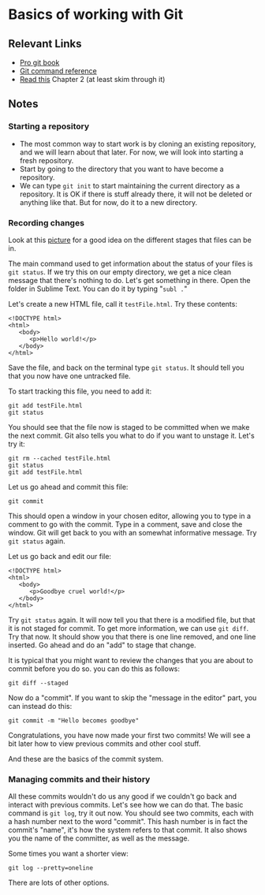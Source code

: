 # Basics of working with Git

## Relevant Links

- [Pro git book](http://git-scm.com/book/en/v2)
- [Git command reference](http://git-scm.com/docs)
- [Read this](http://git-scm.com/book/en/v2/Git-Basics-Getting-a-Git-Repository) Chapter 2 (at least skim through it)

## Notes

### Starting a repository

- The most common way to start work is by cloning an existing repository, and we will learn about that later. For now, we will look into starting a fresh repository.
- Start by going to the directory that you want to have become a repository.
- We can type `git init` to start maintaining the current directory as a repository. It is OK if there is stuff already there, it will not be deleted or anything like that. But for now, do it to a new directory.

### Recording changes

Look at this [picture](http://git-scm.com/book/en/v2/Git-Basics-Recording-Changes-to-the-Repository) for a good idea on the different stages that files can be in.

The main command used to get information about the status of your files is `git status`. If we try this on our empty directory, we get a nice clean message that there's nothing to do. Let's get something in there. Open the folder in Sublime Text. You can do it by typing "`subl .`"

Let's create a new HTML file, call it `testFile.html`. Try these contents:
```
<!DOCTYPE html>
<html>
   <body>
      <p>Hello world!</p>
   </body>
</html>
```

Save the file, and back on the terminal type `git status`. It should tell you that you now have one untracked file.

To start tracking this file, you need to add it:

```
git add testFile.html
git status
```

You should see that the file now is staged to be committed when we make the next commit. Git also tells you what to do if you want to unstage it. Let's try it:

```
git rm --cached testFile.html
git status
git add testFile.html
```

Let us go ahead and commit this file:

```
git commit
```

This should open a window in your chosen editor, allowing you to type in a comment to go with the commit. Type in a comment, save and close the window. Git will get back to you with an somewhat informative message. Try `git status` again.

Let us go back and edit our file:

```
<!DOCTYPE html>
<html>
   <body>
      <p>Goodbye cruel world!</p>
   </body>
</html>
```

Try `git status` again. It will now tell you that there is a modified file, but that it is not staged for commit. To get more information, we can use `git diff`. Try that now. It should show you that there is one line removed, and one line inserted. Go ahead and do an "add" to stage that change.

It is typical that you might want to review the changes that you are about to commit before you do so. you can do this as follows:

```
git diff --staged
```

Now do a "commit". If you want to skip the "message in the editor" part, you can instead do this:

```
git commit -m "Hello becomes goodbye"
```

Congratulations, you have now made your first two commits! We will see a bit later how to view previous commits and other cool stuff.

And these are the basics of the commit system.

### Managing commits and their history

All these commits wouldn't do us any good if we couldn't go back and interact with previous commits. Let's see how we can do that. The basic command is `git log`, try it out now. You should see two commits, each with a hash number next to the word "commit". This hash number is in fact the commit's "name", it's how the system refers to that commit. It also shows you the name of the committer, as well as the message.

Some times you want a shorter view:

```
git log --pretty=oneline
```

There are lots of other options.




